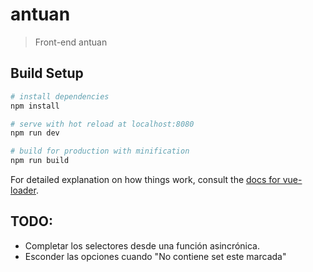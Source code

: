 # antuan

> Front-end antuan

## Build Setup

``` bash
# install dependencies
npm install

# serve with hot reload at localhost:8080
npm run dev

# build for production with minification
npm run build
```

For detailed explanation on how things work, consult the [docs for vue-loader](http://vuejs.github.io/vue-loader).

## TODO:

* Completar los selectores desde una función asincrónica.
* Esconder las opciones cuando "No contiene set este marcada"


